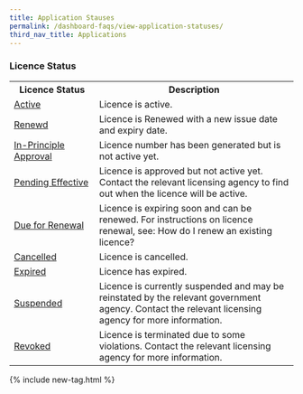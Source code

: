 ```yaml
---
title: Application Stauses
permalink: /dashboard-faqs/view-application-statuses/
third_nav_title: Applications
---
```


### Licence Status

<table>
<tr>
<th style='width: 30%;'><b>Licence Status</b></th>
<th style='width: auto;'><b>Description</b></th>
</tr>
<tr>
<td><a href='/productivity-solutions-grant/solutionrepo/solution1478' target='_blank'>Active</a><br></td>
<td>Licence is active.</td>
</tr>
<tr>
<td><a href='/productivity-solutions-grant/solutionrepo/solution4238' target='_blank'>Renewd</a><br></td>
<td>Licence is Renewed with a new issue date and expiry date.</td>
</tr>
<tr>
<td><a href='/productivity-solutions-grant/solutionrepo/solution4238' target='_blank'>In-Principle Approval</a><br></td>
<td>Licence number has been generated but is not active yet.</td>
</tr>
<tr>
<td><a href='/productivity-solutions-grant/solutionrepo/solution4238' target='_blank'>Pending Effective</a><br></td>
<td>Licence is approved but not active yet. Contact the relevant licensing agency to find out when the licence will be active.</td>
</tr>
<tr>
<td><a href='/productivity-solutions-grant/solutionrepo/solution4238' target='_blank'>Due for Renewal</a><br></td>
<td>Licence is expiring soon and can be renewed. For instructions on licence renewal, see: How do I renew an existing licence?</td>
</tr>
<tr>
<td><a href='/productivity-solutions-grant/solutionrepo/solution4238' target='_blank'>Cancelled</a><br></td>
<td>Licence is cancelled.</td>
</tr>
<tr>
<td><a href='/productivity-solutions-grant/solutionrepo/solution4238' target='_blank'>Expired</a><br></td>
<td>Licence has expired.</td>
</tr>
<tr>
<td><a href='/productivity-solutions-grant/solutionrepo/solution4238' target='_blank'>Suspended</a><br></td>
<td>Licence is currently suspended and may be reinstated by the relevant government agency. Contact the relevant licensing agency for more information.</td>
</tr>
<tr>
<td><a href='/productivity-solutions-grant/solutionrepo/solution4238' target='_blank'>Revoked</a><br></td>
<td>Licence is terminated due to some violations. Contact the relevant licensing agency for more information.</td>
</tr>
</table>



{% include new-tag.html %}